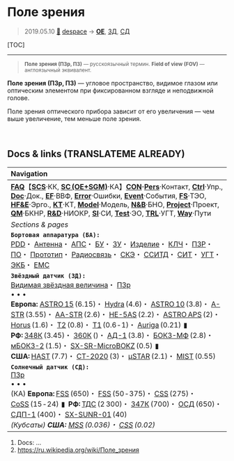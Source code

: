 # Поле зрения
> 2019.05.10 [🚀](../index/index.md) [despace](index.md) → **[OE](sc.md)**, [ЗД](sensor.md), [СД](sensor.md)


[TOC]

---

> <small>**Поле зрения (ПЗр, ПЗ)** — русскоязычный термин. **Field of view (FOV)** — англоязычный эквивалент.</small>

**Поле зрения (ПЗр, ПЗ)** — угловое пространство, видимое глазом или оптическим элементом при фиксированном взгляде и неподвижной голове.

Поле зрения оптического прибора зависит от его увеличения — чем выше увеличение, тем меньше поле зрения.



<p style="page-break-after:always"> </p>

## Docs & links (TRANSLATEME ALREADY)
|Navigation|
|:--|
|**[FAQ](faq.md)**【**[SCS](scs.md)**·КК, **[SC (OE+SGM)](sc.md)**·КА】**[CON](contact.md)·[Pers](person.md)**·Контакт, **[Ctrl](control.md)**·Упр., **[Doc](doc.md)**·Док., **[EF](ef.md)**·ВВФ, **[Error](error.md)**·Ошибки, **[Event](event.md)**·События, **[FS](fs.md)**·ТЭО, **[HF&E](hfe.md)**·Эрго., **[KT](kt.md)**·КТ, **[Model](model.md)**·Модель, **[N&B](nnb.md)**·БНО, **[Project](project.md)**·Проект, **[QM](qm.md)**·БКНР, **[R&D](rnd.md)**·НИОКР, **[SI](si.md)**·СИ, **[Test](test.md)**·ЭО, **[TRL](trl.md)**·УГТ, **[Way](way.md)**·Пути|
|*Sections & pages*|
|**`Бортовая аппаратура (БА):`**<br> [PDD](pdd.md)・ [Антенна](antenna.md)・ [АПС](hns.md)・ [БУ](eas.md)・ [ЗУ](ds.md)・ [Изделие](unit.md)・ [КЛЧ](clean_lvl.md)・ [ПЗР](fov.md)・ [ПО](soft.md)・ [Прототип](prototype.md)・ [Радиосвязь](comms.md)・ [СКЭ](elmsys.md)・ [ССИТД](tsdcs.md)・ [СИТ](etedp.md)・ [УГТ](trl.md)・ [ЭКБ](elc.md)・ [EMC](emc.md)|
|**`Звёздный датчик (ЗД):`**<br> [Видимая звёздная величина](app_mag.md)・ [ПЗр](fov.md)<br>• • •<br> **Европа:** [ASTRO 15](st_lst.md) (6.15)・ [Hydra](st_lst.md) (4.6)・ [ASTRO 10](st_lst.md) (3.8)・ [A-STR](st_lst.md) (3.55)・ [AA-STR](st_lst.md) (2.6)・ [HE-5AS](st_lst.md) (2.2)・ [ASTRO APS](st_lst.md) (2)・ [Horus](st_lst.md) (1.6)・ [T2](st_lst.md) (0.8)・ [T1](st_lst.md) (0.6 ‑ 1)・ [Auriga](st_lst.md) (0.21)  ▮  **РФ:** [348К](st_lst.md) (3.45)・ [360К](st_lst.md) ()・ [АД-1](st_lst.md) (3.8)・ [БОКЗ-МФ](st_lst.md) (2.8)・ [мБОКЗ-2](мбокз_2.md) (1.5)・ [SX-SR-MicroBOKZ](st_lst.md) (0.5)  ▮  **США:** [HAST](st_lst.md) (7.7)・ [CT-2020](st_lst.md) (3)・ [µSTAR](st_lst.md) (2.1)・ [MIST](st_lst.md) (0.55) |
|**`Солнечный датчик (СД):`**<br> [ПЗр](fov.md) <br>• • •<br> (КА) **Европа:** [FSS](ss_lst.md) (650)・ [FSS](ss_lst.md) (50 ‑ 375)・ [CSS](ss_lst.md) (275)・ [CoSS](ss_lst.md) (15 ‑ 24)  ▮  **РФ:** [ТДС](ss_lst.md) (2 300)・ [347К](ss_lst.md) (700)・ [ОСД](ss_lst.md) (650)・ [СДП-1](ss_lst.md) (400)・ [SX-SUNR-01](ss_lst.md) (40)<br> *(Кубсаты) **США:** [MSS](ss_lst.md) (0.036)・ [CSS](ss_lst.md) (0.02)*|

   1. Docs: …
   1. <https://ru.wikipedia.org/wiki/Поле_зрения>
